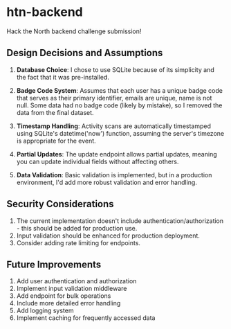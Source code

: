 # htn-backend

Hack the North backend challenge submission!

## Design Decisions and Assumptions

1. **Database Choice**: I chose to use SQLite because of its simplicity and the fact that it was pre-installed. 

2. **Badge Code System**: Assumes that each user has a unique badge code that serves as their primary identifier, emails are unique, name is not null. Some data had no badge code (likely by mistake), so I removed the data from the final dataset.

3. **Timestamp Handling**: Activity scans are automatically timestamped using SQLite's datetime('now') function, assuming the server's timezone is appropriate for the event.

4. **Partial Updates**: The update endpoint allows partial updates, meaning you can update individual fields without affecting others.

5. **Data Validation**: Basic validation is implemented, but in a production environment, I'd add more robust validation and error handling.

## Security Considerations

1. The current implementation doesn't include authentication/authorization - this should be added for production use.
2. Input validation should be enhanced for production deployment.
3. Consider adding rate limiting for endpoints.

## Future Improvements

1. Add user authentication and authorization
2. Implement input validation middleware
3. Add endpoint for bulk operations
4. Include more detailed error handling
5. Add logging system
6. Implement caching for frequently accessed data
